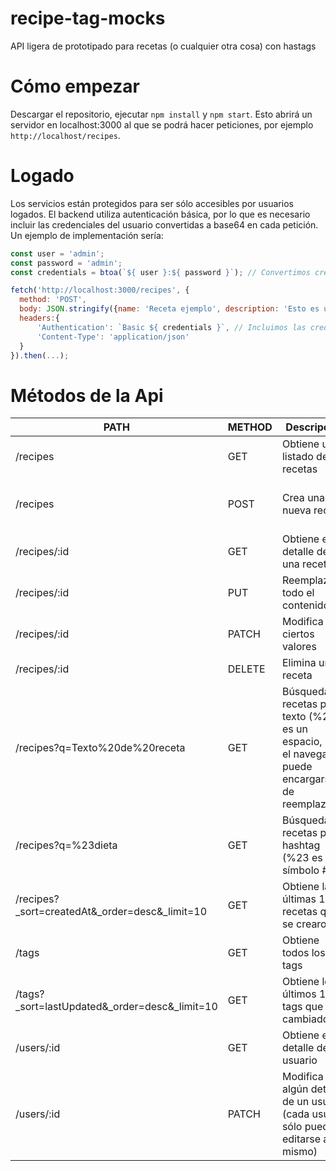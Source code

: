 # recipe-tag-mocks
API ligera de prototipado para recetas (o cualquier otra cosa) con hastags

# Cómo empezar
Descargar el repositorio, ejecutar `npm install` y `npm start`.
Esto abrirá un servidor en localhost:3000 al que se podrá hacer peticiones, por ejemplo `http://localhost/recipes`.

# Logado
Los servicios están protegidos para ser sólo accesibles por usuarios logados. El backend utiliza autenticación básica, por lo que es necesario incluir las credenciales del usuario convertidas a base64 en cada petición. Un ejemplo de implementación sería:
```javascript
const user = 'admin';
const password = 'admin';
const credentials = btoa(`${ user }:${ password }`); // Convertimos credenciales a base 64

fetch('http://localhost:3000/recipes', {
  method: 'POST',
  body: JSON.stringify({name: 'Receta ejemplo', description: 'Esto es un #ejemplo'}),
  headers:{
      'Authentication': `Basic ${ credentials }`, // Incluimos las credenciales en la cabecera
      'Content-Type': 'application/json'
  }
}).then(...);
```

# Métodos de la Api

| PATH                                           | METHOD | Descripción                                                                                           | Ejemplo Body                                              |
|------------------------------------------------|--------|-------------------------------------------------------------------------------------------------------|-----------------------------------------------------------|
| /recipes                                       | GET    | Obtiene un listado de recetas                                                                         |                                                           |
| /recipes                                       | POST   | Crea una nueva receta                                                                                 | {"name":"Receta", "description": "Receta de #dieta", ...} |
| /recipes/:id                                   | GET    | Obtiene el detalle de una receta                                                                      |                                                           |
| /recipes/:id                                   | PUT    | Reemplaza todo el contenido                                                                           | {"name":"Receta", "description": "Descripcion", ...}      |
| /recipes/:id                                   | PATCH  | Modifica sólo ciertos valores                                                                         | {"name":"Nuevo nombre"}                                   |
| /recipes/:id                                   | DELETE | Elimina una receta                                                                                    |                                                           |
| /recipes?q=Texto%20de%20receta                 | GET    | Búsqueda de recetas por texto (%20 es un espacio, pero el navegador puede encargarse de reemplazarlo) |                                                           |
| /recipes?q=%23dieta                            | GET    | Búsqueda de recetas por hashtag (%23 es el símbolo #)                                                 |                                                           |
| /recipes?_sort=createdAt&_order=desc&_limit=10 | GET    | Obtiene las últimas 10 recetas que se crearon                                                         |                                                           |
| /tags                                          | GET    | Obtiene todos los tags                                                                                |                                                           |
| /tags?_sort=lastUpdated&_order=desc&_limit=10  | GET    | Obtiene los últimos 10 tags que han cambiado                                                          |                                                           |
| /users/:id  | GET    | Obtiene el detalle de un usuario                                                          |                                                           |
| /users/:id  | PATCH    | Modifica algún detalle de un usuario (cada usuario sólo puede editarse a sí mismo)                                                         |     {"password":"Nueva contraseña"}                                                      |